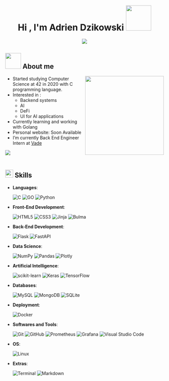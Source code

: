 <h1 align="center"><b>Hi , I'm Adrien Dzikowski </b><img src="https://images.vexels.com/media/users/3/138497/isolated/preview/53a20af7ee5553040bb071dad0384dd3-fractal-sacred-geometry.png" width="80"></h1>

<p align="center">
  <a><img src="https://readme-typing-svg.herokuapp.com?font=Roboto&weight=500&size=30&duration=3000&pause=1000&color=FFFFFF&center=true&vCenter=true&width=600&height=100&lines=Backend+Engineer+Intern;Artificial+Intelligence+Student"></a>
</p>

## <picture><img src="https://media1.giphy.com/media/PhTSmzCqkliqIJ9ZtZ/giphy.gif?cid=790b7611wxvpqv9f2e5q9pgo96u92fztmkwnev62n943sz34&rid=giphy.gif&ct=s" width = 50px></picture> **About me**

<picture> <img align="right" src="https://upload.wikimedia.org/wikipedia/commons/8/8d/42_Logo.svg" width = 250px></picture>


- Started studying Computer Science at 42 in 2020 
    with C programming language.
- Interested in :
	- Backend systems
	- AI
	- DeFi
	- UI for AI applications
- Currently learning and working with Golang
- Personal website: Soon Available
- I’m currently Back End Engineer Intern at [Vade](https://www.vadesecure.com/en/)

<img src="https://user-images.githubusercontent.com/73097560/115834477-dbab4500-a447-11eb-908a-139a6edaec5c.gif"><br><br>

## <img src="https://media2.giphy.com/media/QssGEmpkyEOhBCb7e1/giphy.gif?cid=ecf05e47a0n3gi1bfqntqmob8g9aid1oyj2wr3ds3mg700bl&rid=giphy.gif" width ="25"><b> Skills</b>


- **Languages**:
    
    ![C](https://img.shields.io/badge/C%20-%232370ED.svg?style=for-the-badge&logo=c&logoColor=white)
![GO](https://img.shields.io/badge/Go-00ADD8?style=for-the-badge&logo=go&logoColor=white)
    ![Python](https://img.shields.io/badge/Python%20-%2314354C.svg?style=for-the-badge&logo=python&logoColor=white)
    
- **Front-End Development**:
  
  ![HTML5](https://img.shields.io/badge/HTML5%20-%23E34F26.svg?style=for-the-badge&logo=html5&logoColor=white)
  ![CSS3](https://img.shields.io/badge/CSS%20-%231572B6.svg?style=for-the-badge&logo=css3&logoColor=white)
  ![Jinja](https://img.shields.io/badge/jinja-white.svg?style=for-the-badge&logo=jinja&logoColor=black)
  ![Bulma](https://img.shields.io/badge/bulma-00D0B1?style=for-the-badge&logo=bulma&logoColor=white)

- **Back-End Development**:

	![Flask](https://img.shields.io/badge/Flask-000000?style=for-the-badge&logo=flask&logoColor=white)
![FastAPI](https://img.shields.io/badge/FastAPI-005571?style=for-the-badge&logo=fastapi)
- **Data Science**:

	![NumPy](https://img.shields.io/badge/numpy-%23013243.svg?style=for-the-badge&logo=numpy&logoColor=white)
![Pandas](https://img.shields.io/badge/pandas-%23150458.svg?style=for-the-badge&logo=pandas&logoColor=white)
![Plotly](https://img.shields.io/badge/Plotly-%233F4F75.svg?style=for-the-badge&logo=plotly&logoColor=white)

- **Artificial Intelligence**:

	![scikit-learn](https://img.shields.io/badge/scikit--learn-%23F7931E.svg?style=for-the-badge&logo=scikit-learn&logoColor=white)
![Keras](https://img.shields.io/badge/Keras-%23D00000.svg?style=for-the-badge&logo=Keras&logoColor=white)
![TensorFlow](https://img.shields.io/badge/TensorFlow-%23FF6F00.svg?style=for-the-badge&logo=TensorFlow&logoColor=white)

- **Databases**:

	![MySQL](
https://img.shields.io/badge/MySQL-00000F?style=for-the-badge&logo=mysql&logoColor=white)
![MongoDB](https://img.shields.io/badge/MongoDB-4EA94B?style=for-the-badge&logo=mongodb&logoColor=white)
![SQLite](https://img.shields.io/badge/SQLite-07405E?style=for-the-badge&logo=sqlite&logoColor=white)

- **Deployment**:

	![Docker](https://img.shields.io/badge/docker-%230db7ed.svg?style=for-the-badge&logo=docker&logoColor=white)

- **Softwares and Tools**:

    ![Git](https://img.shields.io/badge/git-%23F05033.svg?style=for-the-badge&logo=git&logoColor=white)
    ![GitHub](https://img.shields.io/badge/github-%23121011.svg?style=for-the-badge&logo=github&logoColor=white)
   ![Prometheus](https://img.shields.io/badge/Prometheus-E6522C?style=for-the-badge&logo=Prometheus&logoColor=white)
    ![Grafana](https://img.shields.io/badge/grafana-%23F46800.svg?style=for-the-badge&logo=grafana&logoColor=white)
    ![Visual Studio Code](https://img.shields.io/badge/Visual%20Studio%20Code-0078d7.svg?style=for-the-badge&logo=visual-studio-code&logoColor=white)
    
 - **OS**:
 
    ![Linux](https://img.shields.io/badge/Linux-FCC624?style=for-the-badge&logo=linux&logoColor=black) 


- **Extras**:

    ![Terminal](https://img.shields.io/badge/Terminal-%23054020?style=for-the-badge&logo=gnu-bash&logoColor=white)
    ![Markdown](https://img.shields.io/badge/markdown-%23000000.svg?style=for-the-badge&logo=markdown&logoColor=white)   


</p>